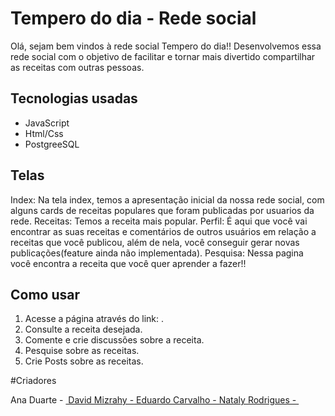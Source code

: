 # Tempero do dia - Rede social

Olá, sejam bem vindos à rede social Tempero do dia!!
Desenvolvemos essa rede social com o objetivo de facilitar e tornar mais divertido compartilhar as receitas com outras pessoas.

## Tecnologias usadas

- JavaScript
- Html/Css
- PostgreeSQL

## Telas

Index: Na tela index, temos a apresentação inicial da nossa rede social, com alguns cards de receitas populares que foram publicadas por usuarios da rede.
Receitas: Temos a receita mais popular.
Perfil: É aqui que você vai encontrar as suas receitas e comentários de outros usuários em relação a receitas que você publicou, além de nela, você conseguir gerar novas publicações(feature ainda não implementada).
Pesquisa: Nessa pagina você encontra a receita que você quer aprender a fazer!!

## Como usar

1. Acesse a página através do link: .
2. Consulte a receita desejada.
3. Comente e crie discussões sobre a receita.
4. Pesquise sobre as receitas.
5. Crie Posts sobre as receitas.


#Criadores

Ana Duarte - <a href="https://github.com/AnaDuarteS"><img>
David Mizrahy -<a href="https://github.com/DavidMzNeto"><img>
Eduardo Carvalho - 
Nataly Rodrigues - <a href="https://github.com/natalyrodrigues"><img>
